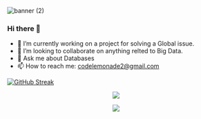 
![banner (2)](https://github.com/CodeLemonadeYT/CodeLemonadeYT/assets/136920805/7d852a96-ef63-42d9-b9b1-fb808c477e18)


### Hi there 👋

<!--
**CodeLemonadeYT/CodeLemonadeYT** is a ✨ _special_ ✨ repository because its `README.md` (this file) appears on your GitHub profile.

Here are some ideas to get you started: -->

- 🔭 I’m currently working on a project for solving a Global issue. 
- 👯 I’m looking to collaborate on anything relted to Big Data.
- 💬 Ask me about Databases
- 📫 How to reach me: codelemonade2@gmail.com

[![GitHub Streak](https://streak-stats.demolab.com?user=CodelemonadeYT&theme=blue-green&hide_border=true)](https://git.io/streak-stats)


 <p align="center">
  <a href="https://skillicons.dev">
    <img src="https://skillicons.dev/icons?i=java,mysql,spring,mongo,html,css,github,c,firebase,postman,hibernate,docker" />
  </a>
</p>


<!-----metrics------->
<div id="header" align="center">
  <img src="http://github-profile-summary-cards.vercel.app/api/cards/profile-details?username=CodeLemonadeYT&theme=github_dark"/>
</div>

<!----time spent------>
